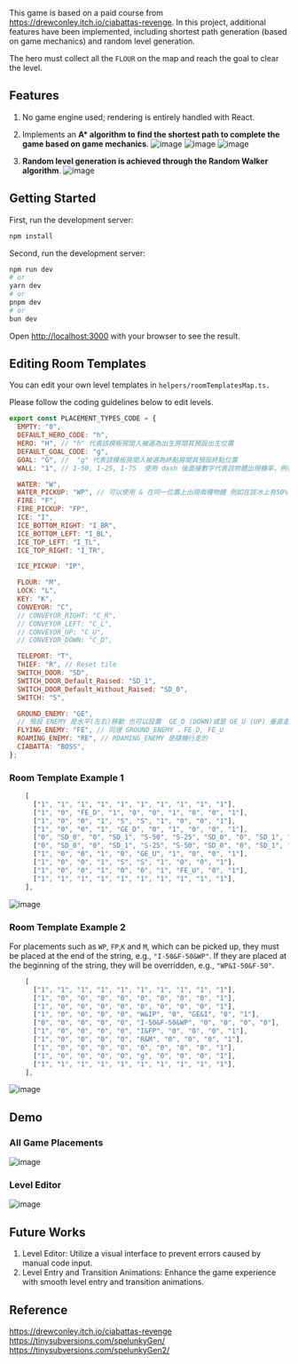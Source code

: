 This game is based on a paid course from https://drewconley.itch.io/ciabattas-revenge.
In this project, additional features have been implemented, including shortest path generation (based on game mechanics) and random level generation.

The hero must collect all the `FLOUR` on the map and reach the goal to clear the level.

## Features

1. No game engine used; rendering is entirely handled with React.

2. Implements an **A\* algorithm to find the shortest path to complete the game based on game mechanics**.
   ![image](/public/ice_path.png)
   ![image](/public/path_2.png)
   ![image](/public/path_3.png)

3. **Random level generation is achieved through the Random Walker algorithm**.
   ![image](/public/4.gif)

## Getting Started

First, run the development server:

```bash
npm install
```

Second, run the development server:

```bash
npm run dev
# or
yarn dev
# or
pnpm dev
# or
bun dev
```

Open [http://localhost:3000](http://localhost:3000) with your browser to see the result.

## Editing Room Templates

You can edit your own level templates in `helpers/roomTemplatesMap.ts.`

Please follow the coding guidelines below to edit levels.

```javascript
export const PLACEMENT_TYPES_CODE = {
  EMPTY: "0",
  DEFAULT_HERO_CODE: "h",
  HERO: "H", // "h" 代表該模板房間入被選為出生房間其預設出生位置
  DEFAULT_GOAL_CODE: "g",
  GOAL: "G", //  "g" 代表該模板房間入被選為終點房間其預設終點位置
  WALL: "1", // 1-50, 1-25, 1-75  使用 dash 後面接數字代表該物體出現機率，例如 1-50 代表 WALL 出現機率 50%

  WATER: "W",
  WATER_PICKUP: "WP", // 可以使用 & 在同一位置上出現兩種物體 例如在該冰上有50%機率出現 WATER_PICKUP 則 "I&WP-50"
  FIRE: "F",
  FIRE_PICKUP: "FP",
  ICE: "I",
  ICE_BOTTOM_RIGHT: "I_BR",
  ICE_BOTTOM_LEFT: "I_BL",
  ICE_TOP_LEFT: "I_TL",
  ICE_TOP_RIGHT: "I_TR",

  ICE_PICKUP: "IP",

  FLOUR: "M",
  LOCK: "L",
  KEY: "K",
  CONVEYOR: "C",
  // CONVEYOR_RIGHT: "C_R",
  // CONVEYOR_LEFT: "C_L",
  // CONVEYOR_UP: "C_U",
  // CONVEYOR_DOWN: "C_D",

  TELEPORT: "T",
  THIEF: "R", // Reset tile
  SWITCH_DOOR: "SD",
  SWITCH_DOOR_Default_Raised: "SD_1",
  SWITCH_DOOR_Default_Without_Raised: "SD_0",
  SWITCH: "S",

  GROUND_ENEMY: "GE",
  // 預設 ENEMY 是水平(左右)移動 也可以設置  GE_D (DOWN)或是 GE_U (UP) 垂直走
  FLYING_ENEMY: "FE", // 同理 GROUND_ENEMY ，FE_D, FE_U
  ROAMING_ENEMY: "RE", // ROAMING_ENEMY 是隨機行走的
  CIABATTA: "BOSS",
};
```

### Room Template Example 1

```javascript
    [
      ["1", "1", "1", "1", "1", "1", "1", "1", "1", "1"],
      ["1", "0", "FE_D", "1", "0", "0", "1", "0", "0", "1"],
      ["1", "0", "0", "1", "S", "S", "1", "0", "0", "1"],
      ["1", "0", "0", "1", "GE_D", "0", "1", "0", "0", "1"],
      ["0", "SD_0", "0", "SD_1", "S-50", "S-25", "SD_0", "0", "SD_1", "0"],
      ["0", "SD_0", "0", "SD_1", "S-25", "S-50", "SD_0", "0", "SD_1", "0"],
      ["1", "0", "0", "1", "0", "GE_U", "1", "0", "0", "1"],
      ["1", "0", "0", "1", "S", "S", "1", "0", "0", "1"],
      ["1", "0", "0", "1", "0", "0", "1", "FE_U", "0", "1"],
      ["1", "1", "1", "1", "1", "1", "1", "1", "1", "1"],
    ],
```

![image](/public/2.gif)

### Room Template Example 2

For placements such as `WP`, `FP`,`K` and `M`, which can be picked up, they must be placed at the end of the string, e.g., `"I-50&F-50&WP"`. If they are placed at the beginning of the string, they will be overridden, e.g., `"WP&I-50&F-50"`.

```javascript
    [
      ["1", "1", "1", "1", "1", "1", "1", "1", "1", "1"],
      ["1", "0", "0", "0", "0", "0", "0", "0", "0", "1"],
      ["1", "0", "0", "0", "0", "0", "0", "0", "0", "1"],
      ["1", "0", "0", "0", "0", "W&IP", "0", "GE&I", "0", "1"],
      ["0", "0", "0", "0", "0", "I-50&F-50&WP", "0", "0", "0", "0"],
      ["1", "0", "0", "0", "0", "I&FP", "0", "0", "0", "1"],
      ["1", "0", "0", "0", "0", "R&M", "0", "0", "0", "1"],
      ["1", "0", "0", "0", "0", "0", "0", "0", "0", "1"],
      ["1", "0", "0", "0", "0", "g", "0", "0", "0", "1"],
      ["1", "1", "1", "1", "1", "1", "1", "1", "1", "1"],
    ],
```

![image](/public/3.gif)

## Demo

### All Game Placements

![image](/public/all.png)

<!-- [![Demo](https://i.imgur.com/jY0A8Ge.png)](https://youtu.be/L0lZiz0Harg "demo")

[![Demo2](https://i.imgur.com/cbusTjL.png)](https://youtu.be/TXq1DlpzvV8 "demo2") -->

### Level Editor

![image](/public/editor.gif)

## Future Works

1. Level Editor: Utilize a visual interface to prevent errors caused by manual code input.
2. Level Entry and Transition Animations: Enhance the game experience with smooth level entry and transition animations.

## Reference

https://drewconley.itch.io/ciabattas-revenge
https://tinysubversions.com/spelunkyGen/
https://tinysubversions.com/spelunkyGen2/
